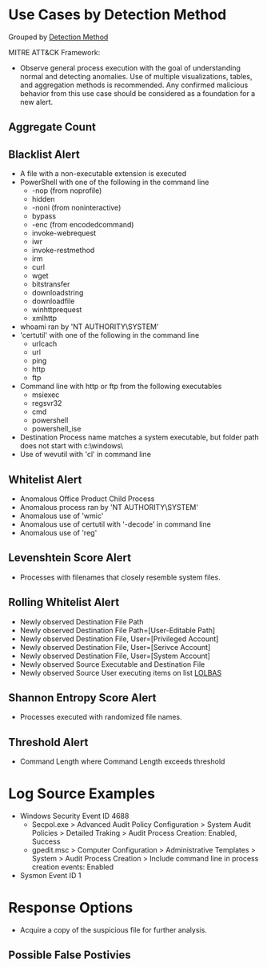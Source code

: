 # Use Cases by Detection Method

Grouped by [Detection Method](/Detection-Methods.md)

MITRE ATT&CK Framework: 

- Observe general process execution with the goal of understanding normal and detecting anomalies. Use of multiple visualizations, tables, and aggregation methods is recommended. Any confirmed malicious behavior from this use case should be considered as a foundation for a new alert.

## Aggregate Count


## Blacklist Alert
- A file with a non-executable extension is executed
- PowerShell with one of the following in the command line
  - -nop (from noprofile)
  - hidden
  - -noni (from noninteractive)
  - bypass
  - -enc (from encodedcommand)
  - invoke-webrequest
  - iwr
  - invoke-restmethod
  - irm
  - curl
  - wget
  - bitstransfer
  - downloadstring
  - downloadfile
  - winhttprequest
  - xmlhttp
- whoami ran by 'NT AUTHORITY\SYSTEM'
- 'certutil' with one of the following in the command line
  - urlcach
  - url
  - ping
  - http
  - ftp
-  Command line with http or ftp from the following executables
   -  msiexec
   -  regsvr32
   -  cmd
   -  powershell
   -  powershell_ise
- Destination Process name matches a system executable, but folder path does not start with c:\windows\
- Use of wevutil with 'cl' in command line


## Whitelist Alert
- Anomalous Office Product Child Process
- Anomalous process ran by 'NT AUTHORITY\SYSTEM'
- Anomalous use of 'wmic'
- Anomalous use of certutil with '-decode' in command line
- Anomalous use of 'reg'


## Levenshtein Score Alert
- Processes with filenames that closely resemble system files.


## Rolling Whitelist Alert
- Newly observed Destination File Path
- Newly observed Destination File Path=[User-Editable Path]
- Newly observed Destination File, User=[Privileged Account]
- Newly observed Destination File, User=[Serivce Account]
- Newly observed Destination File, User=[System Account]
- Newly observed Source Executable and Destination File
- Newly observed Source User executing items on list [LOLBAS](https://github.com/LOLBAS-Project/LOLBAS)


## Shannon Entropy Score Alert
- Processes executed with randomized file names.


## Threshold Alert
- Command Length where Command Length exceeds threshold


# Log Source Examples
- Windows Security Event ID 4688
  - Secpol.exe > Advanced Audit Policy Configuration > System Audit Policies > Detailed Traking > Audit Process Creation: Enabled, Success
  - gpedit.msc > Computer Configuration > Administrative Templates > System > Audit Process Creation > Include command line in process creation events: Enabled
- Sysmon Event ID 1


# Response Options
- Acquire a copy of the suspicious file for further analysis.


## Possible False Postivies
